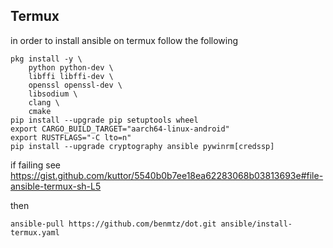 ## Termux

in order to install ansible on termux follow the following 

```
pkg install -y \
    python python-dev \
    libffi libffi-dev \
    openssl openssl-dev \
    libsodium \
    clang \
    cmake
pip install --upgrade pip setuptools wheel
export CARGO_BUILD_TARGET="aarch64-linux-android"
export RUSTFLAGS="-C lto=n"
pip install --upgrade cryptography ansible pywinrm[credssp]
```
if failing see https://gist.github.com/kuttor/5540b0b7ee18ea62283068b03813693e#file-ansible-termux-sh-L5

then 
```
ansible-pull https://github.com/benmtz/dot.git ansible/install-termux.yaml
